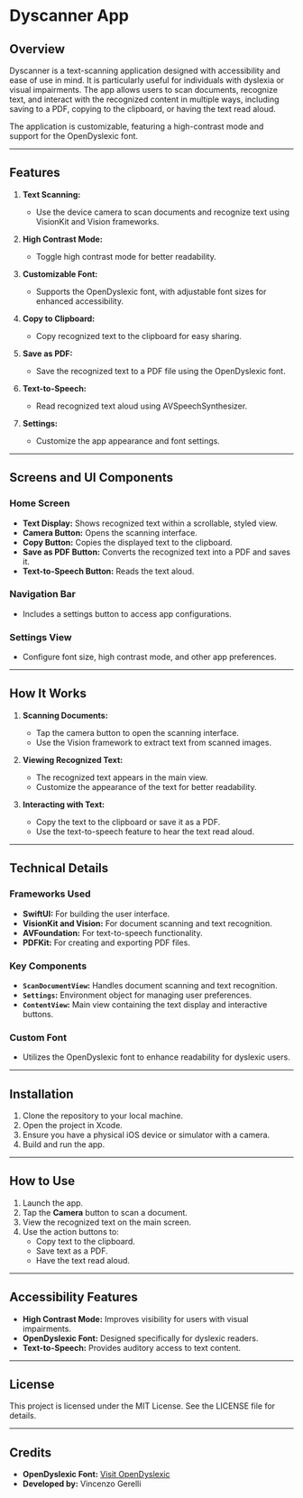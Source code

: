 # Dyscanner App

## Overview

Dyscanner is a text-scanning application designed with accessibility and ease of use in mind. It is particularly useful for individuals with dyslexia or visual impairments. The app allows users to scan documents, recognize text, and interact with the recognized content in multiple ways, including saving to a PDF, copying to the clipboard, or having the text read aloud.

The application is customizable, featuring a high-contrast mode and support for the OpenDyslexic font.

---

## Features

1. **Text Scanning:**
   - Use the device camera to scan documents and recognize text using VisionKit and Vision frameworks.

2. **High Contrast Mode:**
   - Toggle high contrast mode for better readability.

3. **Customizable Font:**
   - Supports the OpenDyslexic font, with adjustable font sizes for enhanced accessibility.

4. **Copy to Clipboard:**
   - Copy recognized text to the clipboard for easy sharing.

5. **Save as PDF:**
   - Save the recognized text to a PDF file using the OpenDyslexic font.

6. **Text-to-Speech:**
   - Read recognized text aloud using AVSpeechSynthesizer.

7. **Settings:**
   - Customize the app appearance and font settings.

---

## Screens and UI Components

### **Home Screen**
- **Text Display:** Shows recognized text within a scrollable, styled view.
- **Camera Button:** Opens the scanning interface.
- **Copy Button:** Copies the displayed text to the clipboard.
- **Save as PDF Button:** Converts the recognized text into a PDF and saves it.
- **Text-to-Speech Button:** Reads the text aloud.

### **Navigation Bar**
- Includes a settings button to access app configurations.

### **Settings View**
- Configure font size, high contrast mode, and other app preferences.

---

## How It Works

1. **Scanning Documents:**
   - Tap the camera button to open the scanning interface.
   - Use the Vision framework to extract text from scanned images.

2. **Viewing Recognized Text:**
   - The recognized text appears in the main view.
   - Customize the appearance of the text for better readability.

3. **Interacting with Text:**
   - Copy the text to the clipboard or save it as a PDF.
   - Use the text-to-speech feature to hear the text read aloud.

---

## Technical Details

### **Frameworks Used**
- **SwiftUI:** For building the user interface.
- **VisionKit and Vision:** For document scanning and text recognition.
- **AVFoundation:** For text-to-speech functionality.
- **PDFKit:** For creating and exporting PDF files.

### **Key Components**
- **`ScanDocumentView`:** Handles document scanning and text recognition.
- **`Settings`:** Environment object for managing user preferences.
- **`ContentView`:** Main view containing the text display and interactive buttons.

### **Custom Font**
- Utilizes the OpenDyslexic font to enhance readability for dyslexic users.

---

## Installation

1. Clone the repository to your local machine.
2. Open the project in Xcode.
3. Ensure you have a physical iOS device or simulator with a camera.
4. Build and run the app.

---

## How to Use

1. Launch the app.
2. Tap the **Camera** button to scan a document.
3. View the recognized text on the main screen.
4. Use the action buttons to:
   - Copy text to the clipboard.
   - Save text as a PDF.
   - Have the text read aloud.

---

## Accessibility Features

- **High Contrast Mode:** Improves visibility for users with visual impairments.
- **OpenDyslexic Font:** Designed specifically for dyslexic readers.
- **Text-to-Speech:** Provides auditory access to text content.

---

## License

This project is licensed under the MIT License. See the LICENSE file for details.

---

## Credits

- **OpenDyslexic Font:** [Visit OpenDyslexic](https://opendyslexic.org)
- **Developed by:** Vincenzo Gerelli
